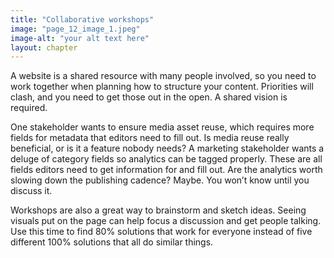 ```yaml
---
title: "Collaborative workshops"
image: "page_12_image_1.jpeg"
image-alt: "your alt text here"
layout: chapter
---
```

A website is a shared resource with many people involved, so you need to work together when planning how to structure your content. Priorities will clash, and you need to get those out in the open. A shared vision is required.

One stakeholder wants to ensure media asset reuse, which requires more fields for metadata that editors need to fill out. Is media reuse really beneficial, or is it a feature nobody needs? A marketing stakeholder wants a deluge of category fields so analytics can be tagged properly. These are all fields editors need to get information for and fill out. Are the analytics worth slowing down the publishing cadence? Maybe. You won’t know until you discuss it.

Workshops are also a great way to brainstorm and sketch ideas. Seeing visuals put on the page can help focus a discussion and get people talking. Use this time to find 80% solutions that work for everyone instead of five different 100% solutions that all do similar things.
